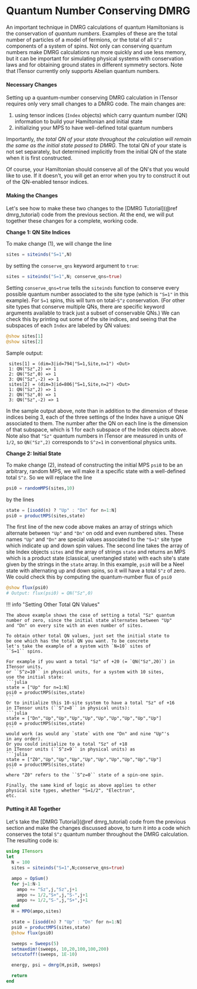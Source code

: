 # Quantum Number Conserving DMRG

An important technique in DMRG calculations of quantum Hamiltonians
is the conservation of _quantum numbers_. Examples of these are the
total number of particles of a model of fermions, or the total of all
``S^z`` components of a system of spins. Not only can conserving quantum
numbers make DMRG calculations run more quickly and use less memory, but
it can be important for simulating physical systems with conservation
laws and for obtaining ground states in different symmetry sectors.
Note that ITensor currently only supports Abelian quantum numbers.

#### Necessary Changes

Setting up a quantum-number conserving DMRG calculation in ITensor requires
only very small changes to a DMRG code. The main changes are:

1. using tensor indices (`Index` objects) which carry quantum number (QN) information to build your Hamiltonian and  initial state
2. initializing your MPS to have well-defined total quantum numbers

Importantly, _the total QN of your state throughout the calculation will 
remain the same as the initial state passed to DMRG_.
The total QN of your state is not set separately, but determined 
implicitly from the initial QN of the state when it is first constructed.

Of course, your Hamiltonian should conserve all of the QN's that you would
like to use. If it doesn't, you will get an error when you try to construct
it out of the QN-enabled tensor indices.

#### Making the Changes

Let's see how to make these two changes to the 
[DMRG Tutorial](@ref dmrg_tutorial) code from the previous section. 
At the end, we will put together these changes for a complete, working code.

**Change 1: QN Site Indices**

To make change (1), we will change the line

```julia
sites = siteinds("S=1",N)
```

by setting the `conserve_qns` keyword argument to `true`:

```julia
sites = siteinds("S=1",N; conserve_qns=true)
```

Setting `conserve_qns=true` tells the `siteinds` function to conserve
every possible quantum number associated to the site
type (which is `"S=1"` in this example). For ``S=1`` spins, this will turn on
total-``S^z`` conservation.
(For other site types that conserve multiple QNs, there are specific keyword 
arguments available to track just a subset of conservable QNs.)
We can check this by printing out some of the site indices, and seeing that the
subspaces of each `Index` are labeled by QN values:

```julia
@show sites[1]
@show sites[2]
```

Sample output:

```
 sites[1] = (dim=3|id=794|"S=1,Site,n=1") <Out>
 1: QN("Sz",2) => 1
 2: QN("Sz",0) => 1
 3: QN("Sz",-2) => 1
 sites[2] = (dim=3|id=806|"S=1,Site,n=2") <Out>
 1: QN("Sz",2) => 1
 2: QN("Sz",0) => 1
 3: QN("Sz",-2) => 1
```

In the sample output above, note than in addition to the dimension of these indices being 3, each of the three settings of the Index have a unique QN associated to them. The number after the QN on each line is the dimension of that subspace, which is 1 for each subspace of the Index objects above. Note also that `"Sz"` quantum numbers in ITensor are measured in units of ``1/2``, so `QN("Sz",2)` corresponds to ``S^z=1`` in conventional physics units.

**Change 2: Initial State**

To make change (2), instead of constructing the initial MPS `psi0` to be an arbitrary, random MPS, we will make it a specific state with a well-defined total ``S^z``. 
So we will replace the line

```julia
psi0 = randomMPS(sites,10)
```

by the lines

```julia
state = [isodd(n) ? "Up" : "Dn" for n=1:N]
psi0 = productMPS(sites,state)
```

The first line of the new code above makes an array of strings which 
alternate between `"Up"` and `"Dn"` on odd and even numbered sites.
These names `"Up"` and `"Dn"` are special values associated to the `"S=1"` 
site type which indicate up and down spin values. The second line takes
the array of site Index objects `sites` and the array of strings `state`
and returns an MPS which is a product state (classical, unentangled state)
with each site's state given by the strings in the `state` array.
In this example, `psi0` will be a Neel state with alternating up and down 
spins, so it will have a total ``S^z`` of zero. We could check this by
computing the quantum-number flux of `psi0`

```julia
@show flux(psi0)
# Output: flux(psi0) = QN("Sz",0)
```

!!! info "Setting Other Total QN Values"

    The above example shows the case of setting a total "Sz" quantum
    number of zero, since the initial state alternates between "Up"
    and "Dn" on every site with an even number of sites.
    
    To obtain other total QN values, just set the initial state to
    be one which has the total QN you want. To be concrete
    let's take the example of a system with `N=10` sites of 
    ``S=1`` spins.

    For example if you want a total "Sz" of +20 (= `QN("Sz",20)`) in ITensor units,
    or ``S^z=10`` in physical units, for a system with 10 sites, 
    use the initial state:
    ```julia
    state = ["Up" for n=1:N]
    psi0 = productMPS(sites,state)
    ```
    Or to initialize this 10-site system to have a total "Sz" of +16
    in ITensor units (``S^z=8`` in physical units):
    ```julia
    state = ["Dn","Up","Up","Up","Up","Up","Up","Up","Up","Up"]
    psi0 = productMPS(sites,state)
    ```
    would work (as would any `state` with one "Dn" and nine "Up"'s
    in any order).
    Or you could initialize to a total "Sz" of +18
    in ITensor units (``S^z=9`` in physical units) as
    ```julia
    state = ["Z0","Up","Up","Up","Up","Up","Up","Up","Up","Up"]
    psi0 = productMPS(sites,state)
    ```
    where "Z0" refers to the ``S^z=0`` state of a spin-one spin.

    Finally, the same kind of logic as above applies to other
    physical site types, whether "S=1/2", "Electron",
    etc.

#### Putting it All Together

Let's take the [DMRG Tutorial](@ref dmrg_tutorial) code
from the previous section and make the changes discussed above, 
to turn it into a code which conserves the total ``S^z`` quantum 
number throughout the DMRG calculation. The resulting code is:

```julia
using ITensors
let
  N = 100
  sites = siteinds("S=1",N;conserve_qns=true)

  ampo = OpSum()
  for j=1:N-1
    ampo += "Sz",j,"Sz",j+1
    ampo += 1/2,"S+",j,"S-",j+1
    ampo += 1/2,"S-",j,"S+",j+1
  end
  H = MPO(ampo,sites)

  state = [isodd(n) ? "Up" : "Dn" for n=1:N]
  psi0 = productMPS(sites,state)
  @show flux(psi0)

  sweeps = Sweeps(5)
  setmaxdim!(sweeps, 10,20,100,100,200)
  setcutoff!(sweeps, 1E-10)

  energy, psi = dmrg(H,psi0, sweeps)

  return
end
```

